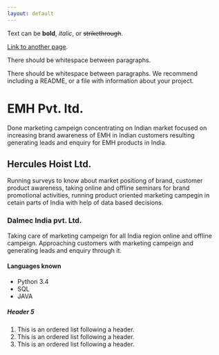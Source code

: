 ```yaml
---
layout: default
---
```


Text can be **bold**, _italic_, or ~~strikethrough~~.

[Link to another page](./another-page.html).

There should be whitespace between paragraphs.

There should be whitespace between paragraphs. We recommend including a README, or a file with information about your project.

# EMH Pvt. ltd.

Done marketing campeign concentrating on Indian market focused on increasing brand awareness of EMH in Indian customers resulting generating leads and enquiry for EMH products in India.

## Hercules Hoist Ltd.

Running surveys to know about market positiong of brand, customer product awareness, taking online and offline seminars for brand promotional activities, running product oriented marketing campegin in cetain parts of India with help of data based decisions.

### Dalmec India pvt. Ltd.
Taking care of marketing campeign for all India region online and offline campeign.
Approaching customers with marketing campeign and generating leads and enquiry through it.

#### Languages known

*   Python 3.4
*   SQL
*   JAVA

##### Header 5

1.  This is an ordered list following a header.
2.  This is an ordered list following a header.
3.  This is an ordered list following a header.


